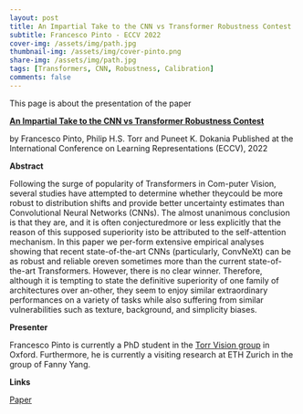 ```yaml
---
layout: post
title: An Impartial Take to the CNN vs Transformer Robustness Contest
subtitle: Francesco Pinto - ECCV 2022
cover-img: /assets/img/path.jpg
thumbnail-img: /assets/img/cover-pinto.png
share-img: /assets/img/path.jpg
tags: [Transformers, CNN, Robustness, Calibration]
comments: false
---
```


This page is about the presentation of the paper

[**An Impartial Take to the CNN vs Transformer Robustness Contest**](https://arxiv.org/pdf/2207.11347.pdf)

by Francesco Pinto, Philip H.S. Torr and Puneet K. Dokania
Published at the International Conference on Learning Representations (ECCV), 2022

**Abstract**

Following the surge of popularity of Transformers in Com-puter Vision, several studies have attempted to determine whether theycould  be  more  robust  to  distribution  shifts  and  provide  better  uncertainty estimates than Convolutional Neural Networks (CNNs). The almost unanimous conclusion is that they are, and it is often conjecturedmore  or  less  explicitly  that  the  reason  of  this  supposed  superiority  isto be attributed to the self-attention mechanism. In this paper we per-form  extensive  empirical  analyses  showing  that  recent  state-of-the-art CNNs  (particularly,  ConvNeXt)  can  be  as  robust  and  reliable  oreven  sometimes  more  than  the  current  state-of-the-art  Transformers. However,  there  is  no  clear  winner.  Therefore,  although  it  is  tempting to state the definitive superiority of one family of architectures over an-other, they seem to enjoy similar extraordinary performances on a variety of tasks while also suffering from similar vulnerabilities such as texture, background, and simplicity biases.

**Presenter**

Francesco Pinto is currently a PhD student in the [Torr Vision group](https://torrvision.com/) in Oxford. Furthermore, he is currently a visiting research at ETH Zurich in the group of Fanny Yang. 

**Links**

[Paper](https://arxiv.org/pdf/2207.11347.pdf)